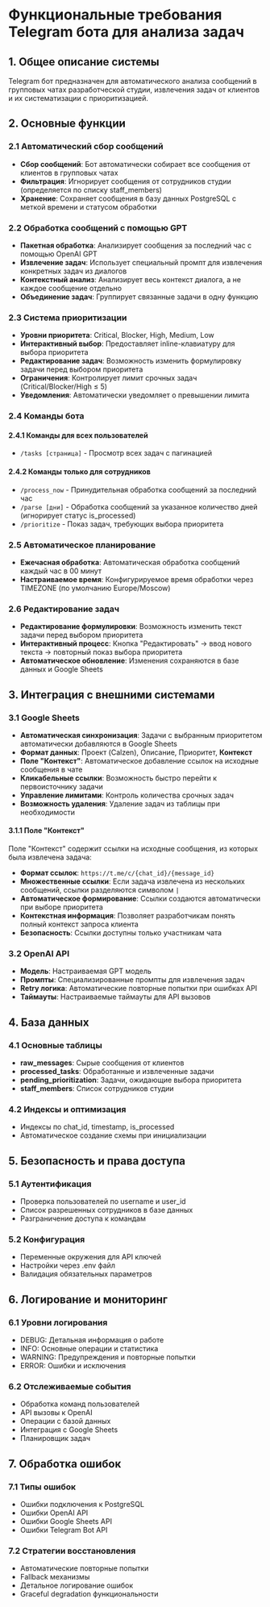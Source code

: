 # Функциональные требования Telegram бота для анализа задач

## 1. Общее описание системы

Telegram бот предназначен для автоматического анализа сообщений в групповых чатах разработческой студии, извлечения задач от клиентов и их систематизации с приоритизацией.

## 2. Основные функции

### 2.1 Автоматический сбор сообщений
- **Сбор сообщений**: Бот автоматически собирает все сообщения от клиентов в групповых чатах
- **Фильтрация**: Игнорирует сообщения от сотрудников студии (определяется по списку staff_members)
- **Хранение**: Сохраняет сообщения в базу данных PostgreSQL с меткой времени и статусом обработки

### 2.2 Обработка сообщений с помощью GPT
- **Пакетная обработка**: Анализирует сообщения за последний час с помощью OpenAI GPT
- **Извлечение задач**: Использует специальный промпт для извлечения конкретных задач из диалогов
- **Контекстный анализ**: Анализирует весь контекст диалога, а не каждое сообщение отдельно
- **Объединение задач**: Группирует связанные задачи в одну функцию

### 2.3 Система приоритизации
- **Уровни приоритета**: Critical, Blocker, High, Medium, Low
- **Интерактивный выбор**: Предоставляет inline-клавиатуру для выбора приоритета
- **Редактирование задач**: Возможность изменить формулировку задачи перед выбором приоритета
- **Ограничения**: Контролирует лимит срочных задач (Critical/Blocker/High ≤ 5)
- **Уведомления**: Автоматически уведомляет о превышении лимита

### 2.4 Команды бота

#### 2.4.1 Команды для всех пользователей
- `/tasks [страница]` - Просмотр всех задач с пагинацией

#### 2.4.2 Команды только для сотрудников
- `/process_now` - Принудительная обработка сообщений за последний час
- `/parse [дни]` - Обработка сообщений за указанное количество дней (игнорирует статус is_processed)
- `/prioritize` - Показ задач, требующих выбора приоритета

### 2.5 Автоматическое планирование
- **Ежечасная обработка**: Автоматическая обработка сообщений каждый час в 00 минут
- **Настраиваемое время**: Конфигурируемое время обработки через TIMEZONE (по умолчанию Europe/Moscow)

### 2.6 Редактирование задач
- **Редактирование формулировки**: Возможность изменить текст задачи перед выбором приоритета
- **Интерактивный процесс**: Кнопка "Редактировать" → ввод нового текста → повторный показ выбора приоритета
- **Автоматическое обновление**: Изменения сохраняются в базе данных и Google Sheets

## 3. Интеграция с внешними системами

### 3.1 Google Sheets
- **Автоматическая синхронизация**: Задачи с выбранным приоритетом автоматически добавляются в Google Sheets
- **Формат данных**: Проект (Calzen), Описание, Приоритет, **Контекст**
- **Поле "Контекст"**: Автоматическое добавление ссылок на исходные сообщения в чате
- **Кликабельные ссылки**: Возможность быстро перейти к первоисточнику задачи
- **Управление лимитами**: Контроль количества срочных задач
- **Возможность удаления**: Удаление задач из таблицы при необходимости

#### 3.1.1 Поле "Контекст"
Поле "Контекст" содержит ссылки на исходные сообщения, из которых была извлечена задача:

- **Формат ссылок**: `https://t.me/c/{chat_id}/{message_id}`
- **Множественные ссылки**: Если задача извлечена из нескольких сообщений, ссылки разделяются символом ` | `
- **Автоматическое формирование**: Ссылки создаются автоматически при выборе приоритета
- **Контекстная информация**: Позволяет разработчикам понять полный контекст запроса клиента
- **Безопасность**: Ссылки доступны только участникам чата

### 3.2 OpenAI API
- **Модель**: Настраиваемая GPT модель
- **Промпты**: Специализированные промпты для извлечения задач
- **Retry логика**: Автоматические повторные попытки при ошибках API
- **Таймауты**: Настраиваемые таймауты для API вызовов

## 4. База данных

### 4.1 Основные таблицы
- **raw_messages**: Сырые сообщения от клиентов
- **processed_tasks**: Обработанные и извлеченные задачи
- **pending_prioritization**: Задачи, ожидающие выбора приоритета
- **staff_members**: Список сотрудников студии

### 4.2 Индексы и оптимизация
- Индексы по chat_id, timestamp, is_processed
- Автоматическое создание схемы при инициализации

## 5. Безопасность и права доступа

### 5.1 Аутентификация
- Проверка пользователей по username и user_id
- Список разрешенных сотрудников в базе данных
- Разграничение доступа к командам

### 5.2 Конфигурация
- Переменные окружения для API ключей
- Настройки через .env файл
- Валидация обязательных параметров

## 6. Логирование и мониторинг

### 6.1 Уровни логирования
- DEBUG: Детальная информация о работе
- INFO: Основные операции и статистика
- WARNING: Предупреждения и повторные попытки
- ERROR: Ошибки и исключения

### 6.2 Отслеживаемые события
- Обработка команд пользователей
- API вызовы к OpenAI
- Операции с базой данных
- Интеграция с Google Sheets
- Планировщик задач

## 7. Обработка ошибок

### 7.1 Типы ошибок
- Ошибки подключения к PostgreSQL
- Ошибки OpenAI API
- Ошибки Google Sheets API
- Ошибки Telegram Bot API

### 7.2 Стратегии восстановления
- Автоматические повторные попытки
- Fallback механизмы
- Детальное логирование ошибок
- Graceful degradation функциональности
